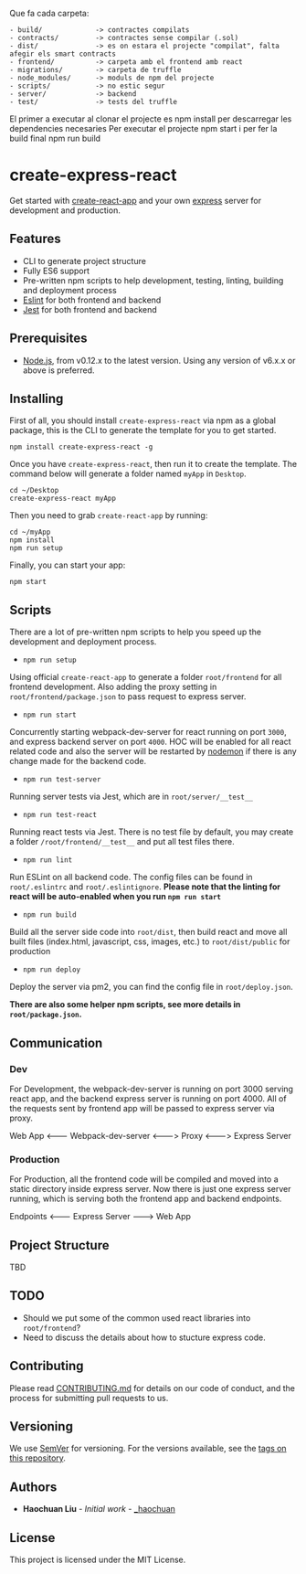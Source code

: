 Que fa cada carpeta:

    - build/             -> contractes compilats
    - contracts/         -> contractes sense compilar (.sol)
    - dist/              -> es on estara el projecte "compilat", falta afegir els smart contracts     
    - frontend/          -> carpeta amb el frontend amb react
    - migrations/        -> carpeta de truffle
    - node_modules/      -> moduls de npm del projecte
    - scripts/           -> no estic segur
    - server/            -> backend
    - test/              -> tests del truffle


El primer a executar al clonar el projecte es npm install per descarregar les dependencies necesaries
Per executar el projecte npm start
i per fer la build final npm run build


# create-express-react

Get started with [create-react-app](https://github.com/facebookincubator/create-react-app) and your own [express](https://expressjs.com/) server for development and production.

## Features

- CLI to generate project structure
- Fully ES6 support
- Pre-written npm scripts to help development, testing, linting, building and deployment process
- [Eslint](https://eslint.org/) for both frontend and backend
- [Jest](https://facebook.github.io/jest/) for both frontend and backend

## Prerequisites

- [Node.js](https://nodejs.org/en/), from v0.12.x to the latest version. Using any version of v6.x.x or above is preferred.

## Installing

First of all, you should install `create-express-react` via npm as a global package, this is the CLI to generate the template for you to get started.

```
npm install create-express-react -g
```

Once you have `create-express-react`, then run it to create the template. The command below will generate a folder named `myApp` in `Desktop`.

```
cd ~/Desktop
create-express-react myApp
```

Then you need to grab `create-react-app` by running:

```
cd ~/myApp
npm install
npm run setup
```

Finally, you can start your app:

```
npm start
```


## Scripts

There are a lot of pre-written npm scripts to help you speed up the development and deployment process.

- `npm run setup`

Using official `create-react-app` to generate a folder `root/frontend` for all frontend development. Also adding the proxy setting in `root/frontend/package.json` to pass request to express server.

- `npm run start`   

Concurrently starting webpack-dev-server for react running on port `3000`, and express backend server on port `4000`. HOC will be enabled for all react related code and also the server will be restarted by [nodemon](https://github.com/remy/nodemon) if there is any change made for the backend code.

- `npm run test-server`  

Running server tests via Jest, which are in `root/server/__test__`

- `npm run test-react`   

Running react tests via Jest. There is no test file by default, you may create a folder `/root/frontend/__test__` and put all test files there.

- `npm run lint`

Run ESLint on all backend code. The config files can be found in `root/.eslintrc` and `root/.eslintignore`. __Please note that the linting for react will be auto-enabled when you run `npm run start`__

- `npm run build`

Build all the server side code into `root/dist`, then build react and move all built files (index.html, javascript, css, images, etc.) to `root/dist/public` for production

- `npm run deploy`

Deploy the server via pm2, you can find the config file in `root/deploy.json`.

__There are also some helper npm scripts, see more details in `root/package.json`.__

## Communication

### Dev
For Development, the webpack-dev-server is running on port 3000 serving react app, and the backend express server is running on port 4000. All of the requests sent by frontend app will be passed to express server via proxy.

Web App <--- Webpack-dev-server <---> Proxy <---> Express Server

### Production
For Production, all the frontend code will be compiled and moved into a static directory inside express server. Now there is just one express server running, which is serving both the frontend app and backend endpoints.

Endpoints <--- Express Server ---> Web App

## Project Structure
TBD

## TODO
- Should we put some of the common used react libraries into `root/frontend`?
- Need to discuss the details about how to stucture express code.


## Contributing

Please read [CONTRIBUTING.md](https://gist.github.com/PurpleBooth/b24679402957c63ec426) for details on our code of conduct, and the process for submitting pull requests to us.

## Versioning

We use [SemVer](http://semver.org/) for versioning. For the versions available, see the [tags on this repository](https://github.com/your/project/tags).

## Authors

* **Haochuan Liu** - *Initial work* - [_haochuan](https://haochuan.io)

## License

This project is licensed under the MIT License.
